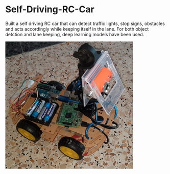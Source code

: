 # Self-Driving-RC-Car
Built a self driving RC car that can detect traffic lights, stop signs, obstacles and acts accordingly while keeping itself in the lane. For both object detction and lane keeping, deep learning models have been used.

![](https://github.com/Rami97rgb/Self-Driving-RC-Car/blob/master/images/car1.jpg)
